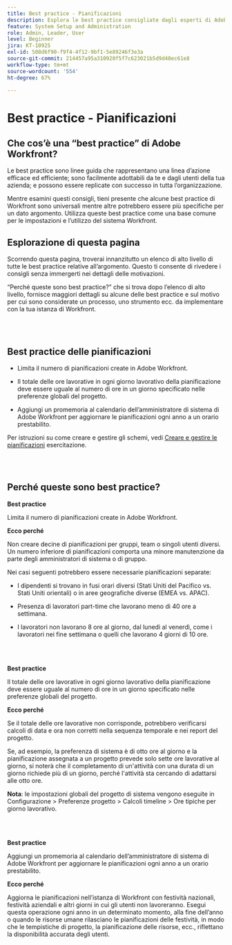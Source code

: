 ```yaml
---
title: Best practice - Pianificazioni
description: Esplora le best practice consigliate dagli esperti di Adobe Workfront in merito all’impostazione, alla gestione e all’utilizzo delle pianificazioni di Workfront.
feature: System Setup and Administration
role: Admin, Leader, User
level: Beginner
jira: KT-10925
exl-id: 508d6f90-f9f4-4f12-9bf1-5e89246f3e3a
source-git-commit: 214457a95a310920f5f7c623021b5d9d40ec61e8
workflow-type: tm+mt
source-wordcount: '554'
ht-degree: 67%

---
```


# Best practice - Pianificazioni

## Che cos’è una “best practice” di Adobe Workfront?

Le best practice sono linee guida che rappresentano una linea d’azione efficace ed efficiente; sono facilmente adottabili da te e dagli utenti della tua azienda; e possono essere replicate con successo in tutta l’organizzazione.

Mentre esamini questi consigli, tieni presente che alcune best practice di Workfront sono universali mentre altre potrebbero essere più specifiche per un dato argomento. Utilizza queste best practice come una base comune per le impostazioni e l’utilizzo del sistema Workfront.

## Esplorazione di questa pagina

Scorrendo questa pagina, troverai innanzitutto un elenco di alto livello di tutte le best practice relative all’argomento. Questo ti consente di rivedere i consigli senza immergerti nei dettagli delle motivazioni.

“Perché queste sono best practice?” che si trova dopo l’elenco di alto livello, fornisce maggiori dettagli su alcune delle best practice e sul motivo per cui sono considerate un processo, uno strumento ecc. da implementare con la tua istanza di Workfront.

</br>
</br>

## Best practice delle pianificazioni

* Limita il numero di pianificazioni create in Adobe Workfront.

* Il totale delle ore lavorative in ogni giorno lavorativo della pianificazione deve essere uguale al numero di ore in un giorno specificato nelle preferenze globali del progetto.

* Aggiungi un promemoria al calendario dell’amministratore di sistema di Adobe Workfront per aggiornare le pianificazioni ogni anno a un orario prestabilito.


Per istruzioni su come creare e gestire gli schemi, vedi [Creare e gestire le pianificazioni](/help/administration-and-setup/configure-system-defaults/create-and-manage-schedules.md) esercitazione.

</br>
</br>

## Perché queste sono best practice?

**Best practice**

Limita il numero di pianificazioni create in Adobe Workfront.



**Ecco perché**

Non creare decine di pianificazioni per gruppi, team o singoli utenti diversi. Un numero inferiore di pianificazioni comporta una minore manutenzione da parte degli amministratori di sistema o di gruppo.



Nei casi seguenti potrebbero essere necessarie pianificazioni separate:

* I dipendenti si trovano in fusi orari diversi (Stati Uniti del Pacifico vs. Stati Uniti orientali) o in aree geografiche diverse (EMEA vs. APAC).

* Presenza di lavoratori part-time che lavorano meno di 40 ore a settimana.

* I lavoratori non lavorano 8 ore al giorno, dal lunedì al venerdì, come i lavoratori nei fine settimana o quelli che lavorano 4 giorni di 10 ore.

</br>
</br>

**Best practice**

Il totale delle ore lavorative in ogni giorno lavorativo della pianificazione deve essere uguale al numero di ore in un giorno specificato nelle preferenze globali del progetto.



**Ecco perché**

Se il totale delle ore lavorative non corrisponde, potrebbero verificarsi calcoli di data e ora non corretti nella sequenza temporale e nei report del progetto.

Se, ad esempio, la preferenza di sistema è di otto ore al giorno e la pianificazione assegnata a un progetto prevede solo sette ore lavorative al giorno, si noterà che il completamento di un&#39;attività con una durata di un giorno richiede più di un giorno, perché l&#39;attività sta cercando di adattarsi alle otto ore.

**Nota**: le impostazioni globali del progetto di sistema vengono eseguite in Configurazione > Preferenze progetto > Calcoli timeline > Ore tipiche per giorno lavorativo.

</br>
</br>


**Best practice**

Aggiungi un promemoria al calendario dell’amministratore di sistema di Adobe Workfront per aggiornare le pianificazioni ogni anno a un orario prestabilito.

**Ecco perché**

Aggiorna le pianificazioni nell’istanza di Workfront con festività nazionali, festività aziendali e altri giorni in cui gli utenti non lavoreranno. Esegui questa operazione ogni anno in un determinato momento, alla fine dell’anno o quando le risorse umane rilasciano le pianificazioni delle festività, in modo che le tempistiche di progetto, la pianificazione delle risorse, ecc., riflettano la disponibilità accurata degli utenti.
